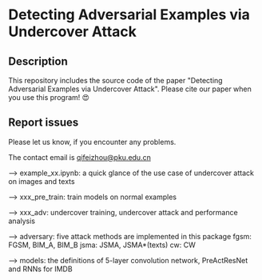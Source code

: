 # Detecting Adversarial Examples via Undercover Attack

## Description
This repository includes the source code of the paper "Detecting Adversarial Examples via Undercover Attack". Please cite our paper when you use this program! 😍

## Report issues
Please let us know, if you encounter any problems.

The contact email is qifeizhou@pku.edu.cn




--> example_xx.ipynb: a quick glance of the use case of undercover attack on images and texts

--> xxx_pre_train: train models on normal examples

--> xxx_adv: undercover training, undercover attack and performance analysis

--> adversary: five attack methods are implemented in this package
    fgsm: FGSM, BIM_A, BIM_B
    jsma: JSMA, JSMA*(texts)
    cw: CW

--> models: the definitions of 5-layer convolution network, PreActResNet and RNNs for IMDB



